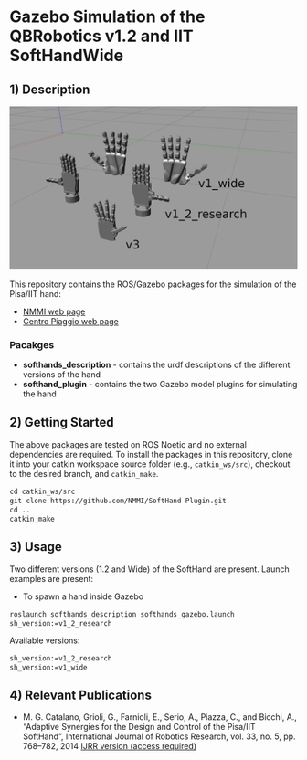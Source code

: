 # Gazebo Simulation of the QBRobotics v1.2 and IIT SoftHandWide

## 1) Description 

![SoftHand](https://github.com/IIT-SoftBots/SoftHand-Plugin/blob/master/images/soft-hand-gazebo.jpg)

This repository contains the ROS/Gazebo packages for the simulation of the Pisa/IIT hand:
* [NMMI web page](https://www.naturalmachinemotioninitiative.com/softhand)
* [Centro Piaggio web page](https://www.centropiaggio.unipi.it/pisaiit-softhand)

### Pacakges
* **softhands_description** - contains the urdf descriptions of the different versions of the hand
* **softhand_plugin** - contains the two Gazebo model plugins for simulating the hand

## 2) Getting Started

The above packages are tested on ROS Noetic and no external dependencies are required. To install the packages in this repository, clone it into your catkin workspace source folder (e.g., `catkin_ws/src`), checkout to the desired branch, and `catkin_make`.

```
cd catkin_ws/src
git clone https://github.com/NMMI/SoftHand-Plugin.git
cd ..
catkin_make
```

## 3) Usage

Two different versions (1.2 and Wide) of the SoftHand are present. Launch examples are present:


* To spawn a hand inside Gazebo
```
roslaunch softhands_description softhands_gazebo.launch sh_version:=v1_2_research
```

Available versions:
```
sh_version:=v1_2_research
sh_version:=v1_wide
```


## 4) Relevant Publications

* M. G. Catalano, Grioli, G., Farnioli, E., Serio, A., Piazza, C., and Bicchi, A., “Adaptive Synergies for the Design and Control of the Pisa/IIT SoftHand”, International Journal of Robotics Research, vol. 33, no. 5, pp. 768–782, 2014 [IJRR version (access required)](http://ijr.sagepub.com/content/33/5/768.abstract)
